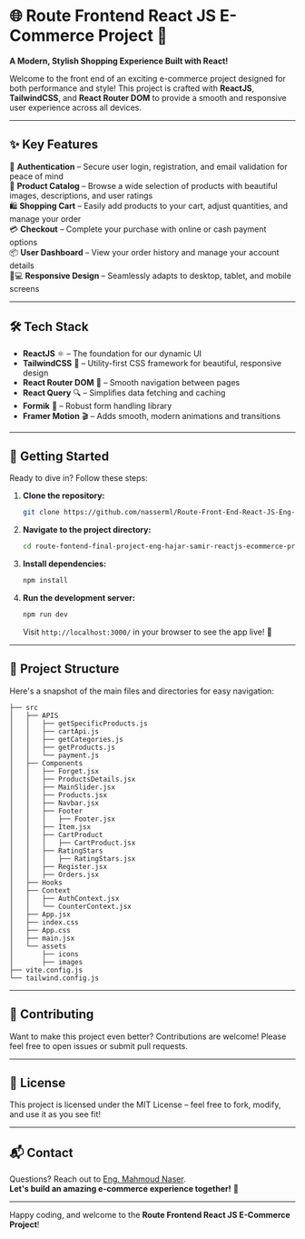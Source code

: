 # 🌐 Route Frontend React JS E-Commerce Project 🛒  
**A Modern, Stylish Shopping Experience Built with React!**

Welcome to the front end of an exciting e-commerce project designed for both performance and style! This project is crafted with **ReactJS**, **TailwindCSS**, and **React Router DOM** to provide a smooth and responsive user experience across all devices.

---

## ✨ Key Features 

🔐 **Authentication** – Secure user login, registration, and email validation for peace of mind  
📜 **Product Catalog** – Browse a wide selection of products with beautiful images, descriptions, and user ratings  
🛍️ **Shopping Cart** – Easily add products to your cart, adjust quantities, and manage your order  
💳 **Checkout** – Complete your purchase with online or cash payment options  
📦 **User Dashboard** – View your order history and manage your account details  
📱💻 **Responsive Design** – Seamlessly adapts to desktop, tablet, and mobile screens  

---

## 🛠️ Tech Stack

- **ReactJS** ⚛️ – The foundation for our dynamic UI
- **TailwindCSS** 🎨 – Utility-first CSS framework for beautiful, responsive design
- **React Router DOM** 🧭 – Smooth navigation between pages
- **React Query** 🔍 – Simplifies data fetching and caching
- **Formik** 📝 – Robust form handling library
- **Framer Motion** 🎬 – Adds smooth, modern animations and transitions

---

## 🚀 Getting Started

Ready to dive in? Follow these steps:

1. **Clone the repository:**
   ```bash
   git clone https://github.com/nasserml/Route-Front-End-React-JS-Eng-Hajar-SaMir-E-Commerce-Project.git
   ```

2. **Navigate to the project directory:**
   ```bash
   cd route-fontend-final-project-eng-hajar-samir-reactjs-ecommerce-project
   ```

3. **Install dependencies:**
   ```bash
   npm install 
   ```

4. **Run the development server:**
   ```bash
   npm run dev
   ```
   Visit `http://localhost:3000/` in your browser to see the app live! 🌟

---

## 📂 Project Structure

Here's a snapshot of the main files and directories for easy navigation:

```
├── src
│   ├── APIS
│   │   ├── getSpecificProducts.js
│   │   ├── cartApi.js
│   │   ├── getCategories.js
│   │   ├── getProducts.js
│   │   └── payment.js
│   ├── Components
│   │   ├── Forget.jsx
│   │   ├── ProductsDetails.jsx
│   │   ├── MainSlider.jsx
│   │   ├── Products.jsx
│   │   ├── Navbar.jsx
│   │   ├── Footer
│   │   │   ├── Footer.jsx
│   │   ├── Item.jsx
│   │   ├── CartProduct
│   │   │   ├── CartProduct.jsx
│   │   ├── RatingStars
│   │   │   ├── RatingStars.jsx
│   │   ├── Register.jsx
│   │   ├── Orders.jsx
│   ├── Hooks
│   ├── Context
│   │   ├── AuthContext.jsx
│   │   └── CounterContext.jsx
│   ├── App.jsx
│   ├── index.css
│   ├── App.css
│   ├── main.jsx
│   └── assets
│       ├── icons
│       ├── images
├── vite.config.js
└── tailwind.config.js
```

---

## 🤝 Contributing

Want to make this project even better? Contributions are welcome! Please feel free to open issues or submit pull requests.

---

## 📜 License

This project is licensed under the MIT License – feel free to fork, modify, and use it as you see fit!

---

## 📬 Contact

Questions? Reach out to [Eng. Mahmoud Naser](mailto:mnasserone@gmail.com).  
**Let's build an amazing e-commerce experience together!** 🚀

--- 

Happy coding, and welcome to the **Route Frontend React JS E-Commerce Project**!